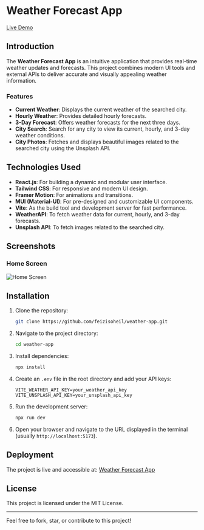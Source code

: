 # Weather Forecast App

[Live Demo](https://feizisoheil.github.io/weather-app/)

## Introduction
The **Weather Forecast App** is an intuitive application that provides real-time weather updates and forecasts. This project combines modern UI tools and external APIs to deliver accurate and visually appealing weather information.

### Features
- **Current Weather**: Displays the current weather of the searched city.
- **Hourly Weather**: Provides detailed hourly forecasts.
- **3-Day Forecast**: Offers weather forecasts for the next three days.
- **City Search**: Search for any city to view its current, hourly, and 3-day weather conditions.
- **City Photos**: Fetches and displays beautiful images related to the searched city using the Unsplash API.

## Technologies Used
- **React.js**: For building a dynamic and modular user interface.
- **Tailwind CSS**: For responsive and modern UI design.
- **Framer Motion**: For animations and transitions.
- **MUI (Material-UI)**: For pre-designed and customizable UI components.
- **Vite**: As the build tool and development server for fast performance.
- **WeatherAPI**: To fetch weather data for current, hourly, and 3-day forecasts.
- **Unsplash API**: To fetch images related to the searched city.

## Screenshots

### Home Screen
![Home Screen](https://github.com/user-attachments/assets/e6fcfca7-705f-4438-a88e-7148278d21f3)

## Installation
1. Clone the repository:
   ```bash
   git clone https://github.com/feizisoheil/weather-app.git
   ```
2. Navigate to the project directory:
   ```bash
   cd weather-app
   ```
3. Install dependencies:
   ```bash
   npx install
   ```
4. Create an `.env` file in the root directory and add your API keys:
   ```env
   VITE_WEATHER_API_KEY=your_weather_api_key
   VITE_UNSPLASH_API_KEY=your_unsplash_api_key
   ```
5. Run the development server:
   ```bash
   npx run dev
   ```
6. Open your browser and navigate to the URL displayed in the terminal (usually `http://localhost:5173`).

## Deployment
The project is live and accessible at: [Weather Forecast App](https://feizisoheil.github.io/weather-app/)

## License
This project is licensed under the MIT License.

---
Feel free to fork, star, or contribute to this project!
